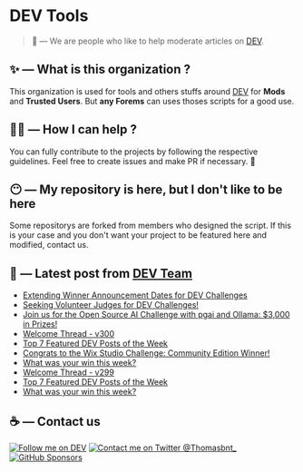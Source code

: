 # DEV Tools

> 🔧 — We are people who like to help moderate articles on [DEV](https://dev.to).

## ✨ — What is this organization ?

This organization is used for tools and others stuffs around [DEV](https://dev.to) for **Mods** and **Trusted Users**. But __any Forems__ can uses thoses scripts for a good use.


## 💪🏼 — How I can help ?

You can fully contribute to the projects by following the respective guidelines. Feel free to create issues and make PR if necessary. 🎉

## 😶 — My repository is here, but I don't like to be here

Some repositorys are forked from members who designed the script. If this is your case and you don't want your project to be featured here and modified, contact us.

## 📝 — Latest post from [DEV Team](https://dev.to/devteam)

<!-- BLOG-POST-LIST:START -->
- [Extending Winner Announcement Dates for DEV Challenges](https://dev.to/devteam/extending-winner-announcement-dates-for-dev-challenges-1ob0)
- [Seeking Volunteer Judges for DEV Challenges!](https://dev.to/devteam/seeking-volunteer-judges-for-dev-challenges-2i3a)
- [Join us for the Open Source AI Challenge with pgai and Ollama: $3,000 in Prizes!](https://dev.to/devteam/join-us-for-the-open-source-ai-challenge-with-pgai-and-ollama-3000-in-prizes-mjj)
- [Welcome Thread - v300](https://dev.to/devteam/welcome-thread-v300-6np)
- [Top 7 Featured DEV Posts of the Week](https://dev.to/devteam/top-7-featured-dev-posts-of-the-week-36o4)
- [Congrats to the Wix Studio Challenge: Community Edition Winner!](https://dev.to/devteam/congrats-to-the-wix-studio-challenge-community-edition-winner-57jo)
- [What was your win this week?](https://dev.to/devteam/what-was-your-win-this-week-2e6k)
- [Welcome Thread - v299](https://dev.to/devteam/welcome-thread-v299-2770)
- [Top 7 Featured DEV Posts of the Week](https://dev.to/devteam/top-7-featured-dev-posts-of-the-week-6fk)
- [What was your win this week?](https://dev.to/devteam/what-was-your-win-this-week-53kn)
<!-- BLOG-POST-LIST:END -->


## ☕ — Contact us

[![Follow me on DEV](https://img.shields.io/badge/dev.to-%2308090A.svg?&style=for-the-badge&logo=dev.to&logoColor=white&alt=devto)](https://dev.to/thomasbnt)
[![Contact me on Twitter @Thomasbnt_](https://img.shields.io/badge/Contact%20me%20on%20Twitter-%231DA1F2.svg?&style=for-the-badge&logo=twitter&logoColor=white&alt=twitter)](https://twitter.com/messages/1142357270-1142357270?text=Hello,%20I%20contact%20you%20from%20devtotools%20&recipient_id=1142357270) [![GitHub Sponsors](https://img.shields.io/badge/Sponsor%20me-%23EA54AE.svg?&style=for-the-badge&logo=github-sponsors&logoColor=white)](https://github.com/sponsors/thomasbnt)


